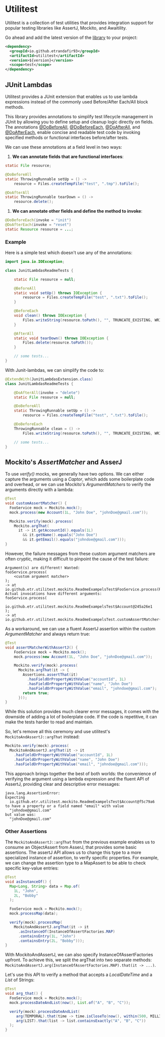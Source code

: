 # Utilitest

Utilitest is a collection of test utilities that provides integration support for popular 
testing libraries like AssertJ, Mockito, and Awaitility.

Go ahead and add the latest version of the [library](https://github.com/etrandafir93/utilitest/packages) to your project:
```xml
<dependency>
  <groupId>io.github.etrandafir93</groupId>
  <artifactId>utilitest</artifactId>
  <version>${version}</version>
  <scope>test</scope>
</dependency>
```

## JUnit Lambdas

Utilitest provides a JUnit extension that enables us to use lambda expressions 
instead of the commonly used Before/After Each/All block methods.

This library provides annotations to simplify test lifecycle management in JUnit 
by allowing you to define setup and cleanup logic directly on fields. 
The annotations [@DoBeforeAll](junit-lambdas/src/main/java/io/github/etr/junit/lambdas/DoBeforeAll.java),
[@DoBeforeEach](junit-lambdas/src/main/java/io/github/etr/junit/lambdas/DoBeforeEach.java),
[@DoAfterAll](junit-lambdas/src/main/java/io/github/etr/junit/lambdas/DoAfterAll.java),
and [@DoAfterEach](junit-lambdas/src/main/java/io/github/etr/junit/lambdas/DoAfterEach.java),
enable concise and readable test code by invoking specified methods 
or functional interfaces before/after tests.

We can use these annotations at a field level in two ways:
1. **We can annotate fields that are functional interfaces**: 
```java
static File resource;

@DoBeforeAll
static ThrowingRunnable setUp = () -> 
    resource = Files.createTempFile("test", ".tmp").toFile();

@DoAfterAll
static ThrowingRunnable tearDown = () -> 
    resource.delete();
```
1. **We can annotate other fields and define the method to invoke**: 
```java
@DoBeforeEach(invoke = "init")
@DoAfterEach(invoke = "reset")
static Resource resource = ...;
```
### Example

Here is a simple test which doesn't use any of the annotations:

```java
import java.io.IOException;

class JunitLambdasReadmeTests {

    static File resource = null;

    @BeforeAll
    static void setUp() throws IOException {
        resource = Files.createTempFile("test", ".txt").toFile();
    }

    @BeforeEach
    void clean() throws IOException {
        Files.writeString(resource.toPath(), "", TRUNCATE_EXISTING, WRITE);
    }

    @AfterAll
    static void tearDown() throws IOException {
        Files.delete(resource.toPath());
    }

    // some tests...
}
```

With Junit-lambdas, we can simplify the code to:

```java 
@ExtendWith(JunitLambdasExtension.class)
class JunitLambdasReadmeTests {

    @DoAfterAll(invoke = "delete")
    static File resource = null;

    @DoBeforeAll
    static ThrowingRunnable setUp = () -> 
        resource = Files.createTempFile("test", ".txt").toFile();

    @DoBeforeEach
    ThrowingRunnable clean = () -> 
        Files.writeString(resource.toPath(), "", TRUNCATE_EXISTING, WRITE);

    // some tests...
}
```    

## Mockito's _AssertMatcher_ and AsserJ

To use _verify()_ mocks, we generally have two options. We can either capture the arguments 
using a _Captor_, which adds some boilerplate code and overhead, 
or we can use Mockito's _ArgumentMatchers_ to verify the arguments directly with a lambda:

```java
@Test
void customAssertMatcher() {
  FooService mock = Mockito.mock();
  mock.process(new Account(1L, "John Doe", "johnDoe@gmail.com"));

  Mockito.verify(mock).process(
    Mockito.argThat(
      it -> it.getAccountId().equals(1L)
        && it.getName().equals("John Doe")
        && it.getEmail().equals("johndoe@gmail.com")));
}
```

However, the failure messages from these custom argument matchers are often cryptic, 
making it difficult to pinpoint the cause of the test failure:

```plaintext
Argument(s) are different! Wanted:
fooService.process(
    <custom argument matcher>
);
-> at io.github.etr.utilitest.mockito.ReadmeExampelsTest$FooService.process(ReadmeExampelsTest.java:26)
Actual invocations have different arguments:
fooService.process(
    io.github.etr.utilitest.mockito.ReadmeExampelsTest$Account@245a26e1
);
-> at io.github.etr.utilitest.mockito.ReadmeExampelsTest.customAssertMatcher(ReadmeExampelsTest.java:62)
```

As a workaround, we can use a fluent AssertJ assertion within the custom _ArgumentMatcher_ 
and always return true:

```java
@Test
void assertMatcherWithAssertJ() {
    FooService mock = Mockito.mock();
    mock.process(new Account(1L, "John Doe", "johnDoe@gmail.com"));

    Mockito.verify(mock).process(
      Mockito.argThat(it -> {
        Assertions.assertThat(it)
          .hasFieldOrPropertyWithValue("accountId", 1L)
          .hasFieldOrPropertyWithValue("name", "John Doe")
          .hasFieldOrPropertyWithValue("email", "johndoe@gmail.com");
        return true;
      }));
}
```
While this solution provides much clearer error messages, it comes with 
the downside of adding a lot of boilerplate code. If the code is repetitive, 
it can make the tests harder to read and maintain.

So, let's remove all this ceremony and use utilitest's `MockitoAndAssertJ::argThat` instead:

```java
Mockito.verify(mock).process(
  MockitoAndAssertJ.argThat(it -> it
    .hasFieldOrPropertyWithValue("accountId", 1L)
    .hasFieldOrPropertyWithValue("name", "John Doe")
    .hasFieldOrPropertyWithValue("email", "johndoe@gmail.com")));
```
This approach brings together the best of both worlds: the convenience of verifying 
the argument using a lambda expression and the fluent API of AssertJ, 
providing clear and descriptive error messages:

```plaintext
java.lang.AssertionError: 
Expecting
  io.github.etr.utilitest.mockito.ReadmeExampelsTest$Account@f5c79a6
to have a property or a field named "email" with value
  "johndoe@gmail.com"
but value was:
  "johnDoe@gmail.com"
```

### Other Assertions

The `MockitoAndAssertJ::argThat` from the previous example enables us 
to consume an ObjectAssert from AsserJ, that provides some basic assertions. 
The assertJ API allows us to change this type to a more specialized instance of assertion, 
to verify specific properties. For example, we can change the assertion type to a MapAssert 
to be able to check specific key-value entries:

```java
@Test
void asInstanceOf() {
  Map<Long, String> data = Map.of(
    1L, "John",
    2L, "Bobby"
  );

  FooService mock = Mockito.mock();
  mock.processMap(data);

  verify(mock).processMap(
    MockitoAndAssertJ.argThat(it -> it
      .asInstanceOf(InstanceOfAssertFactories.MAP)
      .containsEntry(1L, "John")
      .containsEntry(2L, "Bobby")));
}
```
With MockitoAndAssertJ, we can also specify InstanceOfAssertFactories upfront. 
To achieve this, we split the argThat into two separate methods: 
`MockitoAndAssertJ.arg(InstanceOfAssertFactories.MAP).that(it -> ...)`. 

Let's use this API to verify a method that accepts a _LocalDateTime_ and a _List_ of Strings:

```java
@Test
void arg_that() {
  FooService mock = Mockito.mock();
  mock.processDateAndList(now(), List.of("A", "B", "C"));

  verify(mock).processDateAndList(
     arg(TEMPORAL).that(time -> time.isCloseTo(now(), within(500, MILLIS))),
     arg(LIST).that(list -> list.containsExactly("A", "B", "C"))
  );
}
```


